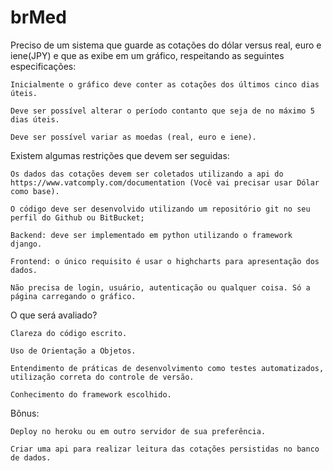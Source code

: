 # brMed
Preciso de um sistema que guarde as cotações do dólar versus real, euro e iene(JPY) e que as exibe em um gráfico, respeitando as seguintes especificações:

    Inicialmente o gráfico deve conter as cotações dos últimos cinco dias úteis.

    Deve ser possível alterar o período contanto que seja de no máximo 5 dias úteis.

    Deve ser possível variar as moedas (real, euro e iene). 



Existem algumas restrições que devem ser seguidas:

    Os dados das cotações devem ser coletados utilizando a api do https://www.vatcomply.com/documentation (Você vai precisar usar Dólar como base). 

    O código deve ser desenvolvido utilizando um repositório git no seu perfil do Github ou BitBucket;

    Backend: deve ser implementado em python utilizando o framework django.

    Frontend: o único requisito é usar o highcharts para apresentação dos dados.

    Não precisa de login, usuário, autenticação ou qualquer coisa. Só a página carregando o gráfico.


O que será avaliado?

    Clareza do código escrito.

    Uso de Orientação a Objetos.

    Entendimento de práticas de desenvolvimento como testes automatizados, utilização correta do controle de versão.

    Conhecimento do framework escolhido.


Bônus:

    Deploy no heroku ou em outro servidor de sua preferência.

    Criar uma api para realizar leitura das cotações persistidas no banco de dados.
